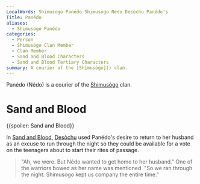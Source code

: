```yaml
---
LocalWords: Shimusogo Panédo Shimusògo Nédo Desòchu Panédo's
Title: Panédo
aliases:
  - Shimusogo Panédo
categories:
  - Person
  - Shimusògo Clan Member
  - Clan Member
  - Sand and Blood Characters
  - Sand and Blood Tertiary Characters
summary: A courier of the [Shimusògo]() clan.
---
```


Panédo (Nédo) is a courier of the [Shimusògo]() clan.

# Sand and Blood

{{spoiler: Sand and Blood}}

In [Sand and Blood](), [Desòchu]() used Panédo's desire to return to her husband as an excuse to run through the night so they could be available for a vote on the teenagers about to start their rites of passage.

> "Ah, we were. But Nédo wanted to get home to her husband." One of the warriors bowed as her name was mentioned. "So we ran through the night. Shimusògo kept us company the entire time."

